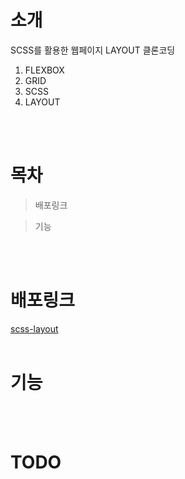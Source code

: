 # 소개

SCSS를 활용한 웹페이지 LAYOUT 클론코딩

1. FLEXBOX
2. GRID
3. SCSS
4. LAYOUT

<br><br>

# 목차

> 배포링크

> 기능

<br><br>

# 배포링크
[scss-layout](https://uzleem.github.io/scss-layout2/)
<br><br>

# 기능

<br><br>

# TODO

<br><br>
